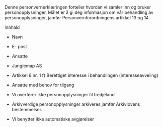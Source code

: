 <!-- title: Interne kurs via Junglemap -->


  

Denne personvernerklæringen forteller hvordan vi samler inn og bruker personopplysninger. Målet er å gi deg informasjon om vår behandling av personopplysninger, jamfør Personvernforordningens artikkel 13 og 14.

  

Innhald

*   Navn  
    
*   E- post  
    
*   Ansatte  
    
*   Junglemap AS  
    
*   Artikkel 6 nr. 1 f) Berettiget interesse i behandlingen (interesseavveiing)  
    
*   Ansatte med behov for tilgang  
    
*   Vi overfører ikke personopplysninger til tredjeland  
    
*   Arkivverdige personopplysninger arkiveres jamfør Arkivlovens bestemmelser.  
    
*   Vi benytter ikke automatiske avgjørelser